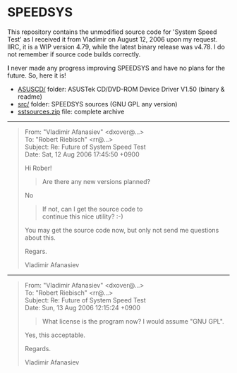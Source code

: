 # SPEEDSYS

This repository contains the unmodified source code for 'System Speed Test' as I received it from Vladimir on August 12, 2006 upon my request.
IIRC, it is a WIP version 4.79, while the latest binary release was v4.78. I do not remember if source code builds correctly.

**I** never made any progress improving SPEEDSYS and have no plans for the future. So, here it is!

* [ASUSCD/](ASUSCD/) folder: ASUSTek CD/DVD-ROM Device Driver V1.50 (binary & readme)
* [src/](src/) folder: SPEEDSYS sources (GNU GPL any version)
* [sstsources.zip](sstsources.zip) file: complete archive

---

> From: "Vladimir Afanasiev" <dxover@...>  
> To: "Robert Riebisch" <rr@...>  
> Subject: Re: Future of System Speed Test  
> Date: Sat, 12 Aug 2006 17:45:50 +0900  
>   
> Hi Rober!  
>   
> > Are there any new versions planned?  
>   
> No  
>   
> > If not, can I get the source code to  
> > continue this nice utility? :-)  
>   
> You may get the source code now, but only not send me questions about this.  
>   
> Regars.  
>   
> Vladimir Afanasiev  

---

>  From: "Vladimir Afanasiev" <dxover@...>  
>  To: "Robert Riebisch" <rr@...>  
>  Subject: Re: Future of System Speed Test  
>  Date: Sun, 13 Aug 2006 12:15:24 +0900  
>    
>  > What license is the program now? I would assume "GNU GPL".   
>    
>  Yes, this acceptable.  
>    
>  Regards.  
>    
>  Vladimir Afanasiev  
